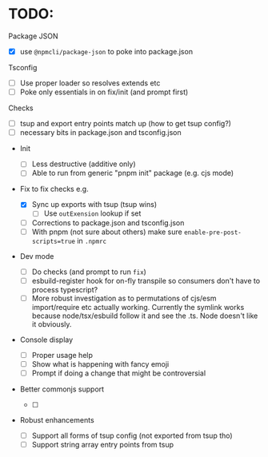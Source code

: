 # TODO:

Package JSON

- [x] use `@npmcli/package-json` to poke into package.json

Tsconfig

- [ ] Use proper loader so resolves extends etc
- [ ] Poke only essentials in on fix/init (and prompt first)

Checks

- [ ] tsup and export entry points match up (how to get tsup config?)
- [ ] necessary bits in package.json and tsconfig.json

- Init

  - [ ] Less destructive (additive only)
  - [ ] Able to run from generic "pnpm init" package (e.g. cjs mode)

- Fix to fix checks e.g.

  - [x] Sync up exports with tsup (tsup wins)
    - [ ] Use `outExension` lookup if set
  - [ ] Corrections to package.json and tsconfig.json
  - [ ] With pnpm (not sure about others) make
        sure `enable-pre-post-scripts=true` in `.npmrc`

- Dev mode

  - [ ] Do checks (and prompt to run `fix`)
  - [ ] esbuild-register hook for on-fly transpile so consumers don't have to
        process typescript?
  - [ ] More robust investigation as to permutations of cjs/esm import/require
        etc actually working. Currently the symlink works because node/tsx/esbuild
        follow it and see the .ts. Node doesn't like it obviously.

- Console display

  - [ ] Proper usage help
  - [ ] Show what is happening with fancy emoji
  - [ ] Prompt if doing a change that might be controversial

- Better commonjs support

  - [ ]

- Robust enhancements
  - [ ] Support all forms of tsup config (not exported from tsup tho)
  - [ ] Support string array entry points from tsup
